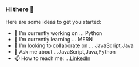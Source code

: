 ### Hi there 👋



Here are some ideas to get you started:

- 🔭 I’m currently working on ... Python
- 🌱 I’m currently learning ... MERN
- 👯 I’m looking to collaborate on ... JavaScript,Java
- 💬 Ask me about ...JavaScript,Java,Python
- 📫 How to reach me: ...[LinkedIn](https://www.linkedin.com/in/anmol-joshi/)


